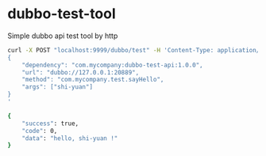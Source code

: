# dubbo-test-tool
Simple dubbo api test tool by http

```bash
curl -X POST "localhost:9999/dubbo/test" -H 'Content-Type: application/json' -d'
{
	"dependency": "com.mycompany:dubbo-test-api:1.0.0",
	"url": "dubbo://127.0.0.1:20889",
	"method": "com.mycompany.test.sayHello",
	"args": ["shi-yuan"]
}
'

{
    "success": true,
    "code": 0,
    "data": "hello, shi-yuan !"
}
```
